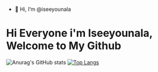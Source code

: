 - 👋 Hi, I’m @iseeyounala

# Hi Everyone i'm Iseeyounala, Welcome to My Github

<!-- Status -->
![Anurag's GitHub stats](https://github-readme-stats.vercel.app/api?username=iseeyounala&theme=dark&show_icons=true?theme=ocean_dark)
[![Top Langs](https://github-readme-stats.vercel.app/api/top-langs/?username=iseeyounala)](https://github.com/iseeyounala/github-readme-stats)

